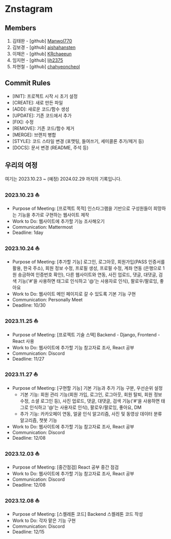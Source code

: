 # Znstagram  
## Members  
1. 김태완 - [github] [Manwol770](https://github.com/Manwol770) 
2. 김보경 - [github] [aishahansten](https://github.com/aishahansten)
3. 이채은 - [github] [KRchaeeun](https://github.com/KRchaeeun)  
4. 임지현 - [github] [ljh2375](https://github.com/ljh2375)
5. 차현철 - [github] [chahyeoncheol](https://github.com/bright-cha)
  
## Commit Rules  
- [INIT]: 프로젝트 시작 시 초기 설정
- [CREATE]: 새로 만든 파일  
- [ADD]: 새로운 코드/함수 생성
- [UPDATE]: 기존 코드에서 추가
- \[FIX]: 수정  
- [REMOVE]: 기존 코드/함수 제거  
- [MERGE]: 브랜치 병합  
- [STYLE]: 코드 스타일 변경 (포맷팅, 들여쓰기, 세미콜론 추가/제거 등)  
- [DOCS]: 문서 변경 (README, 주석 등)
  
## 우리의 여정  
여기는 2023.10.23 ~ (예정) 2024.02.29 까지의 기록입니다.

### 2023.10.23 ⛵
- Purpose of Meeting: [프로젝트 목적] 인스타그램을 기반으로 구성원들이 희망하는 기능을 추가로 구현하는 웹사이트 제작
- Work to Do: 웹사이트에 추가할 기능 조사해오기
- Communication: Mattermost  
- Deadline: 1day  

### 2023.10.24 ⛵
- Purpose of Meeting: [추가할 기능] 로그인, 로그아웃, 회원가입(PASS 인증서를 활용, 한국 주소), 회원 정보 수정, 프로필 생성, 프로필 수정, 계좌 연동 (은행으로 1원 송금하여 인증번호 확인), 다른 웹사이트와 연동, 사진 업로드, 댓글, 대댓글, 검색 기능('#'을 사용하면 태그로 인식하고 '@'는 사용자로 인식), 팔로우/팔로잉, 좋아요
- Work to Do: 웹사이트 메인 페이지로 갈 수 있도록 기본 기능 구현 
- Communication: Personally Meet
- Deadline: 10/30    


### 2023.11.25 ⛵
- Purpose of Meeting: [프로젝트 기술 스택] Backend - Django, Frontend - React 사용
- Work to Do: 웹사이트에 추가할 기능 참고자료 조사, React 공부
- Communication: Discord  
- Deadline: 11/27    

### 2023.11.27 ⛵
- Purpose of Meeting: [구현할 기능] 기본 기능과 추가 기능 구분, 우선순위 설정
    - 기본 기능: 회원 관리 기능(회원 가입, 로그인, 로그아웃, 회원 탈퇴, 회원 정보 수정, 소셜 로그인 등), 사진 업로드, 댓글, 대댓글, 검색 기능('#'을 사용하면 태그로 인식하고 '@'는 사용자로 인식), 팔로우/팔로잉, 좋아요, DM
    - 추가 기능: 카카오페이 연동, 얼굴 인식 알고리즘, 사진 및 동영상 데이터 분류 알고리즘, 챗봇 기능
- Work to Do: 웹사이트에 추가할 기능 참고자료 조사, React 공부   
- Communication: Discord  
- Deadline: 12/08    

### 2023.12.03 ⛵
- Purpose of Meeting: [중간점검] React 공부 중간 점검
- Work to Do: 웹사이트에 추가할 기능 참고자료 조사, React 공부  
- Communication: Discord  
- Deadline: 12/08    

### 2023.12.08 ⛵
- Purpose of Meeting: [스켈레톤 코드] Backend 스켈레톤 코드 작성
- Work to Do: 각자 맡은 기능 구현
- Communication: Discord  
- Deadline: 12/15     
